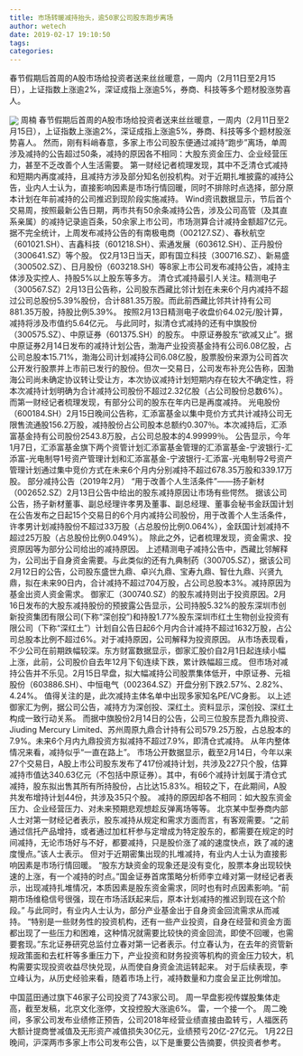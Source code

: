 ```yaml
---
title: 市场转暖减持抬头，逾50家公司股东跑步离场
author: wetech
date: 2019-02-17 19:10:50
tags: 
categories: 
---
```

春节假期后首周的A股市场给投资者送来丝丝暖意，一周内（2月11日至2月15日），上证指数上涨逾2%，深证成指上涨逾5%，券商、科技等多个题材股涨势喜人。
<!-- more -->
<img align="center" border="0" src="https://imgcdn.yicai.com/uppics/images/2019/02/9838d77434773407e55ce5d29e9875d2.jpg" />
周楠
春节假期后首周的A股市场给投资者送来丝丝暖意，一周内（2月11日至2月15日），上证指数上涨逾2%，深证成指上涨逾5%，券商、科技等多个题材股涨势喜人。
然而，刚有料峭春意，多家上市公司股东便通过减持“跑步”离场，单周涉及减持的公告超过50条，减持的原因各不相同：大股东资金压力、企业经营压力，甚至不乏改善个人生活需要。
第一财经记者梳理发现，其中不乏清仓式减持和短期内再度减持，且减持方涉及部分知名创投机构。对于近期扎堆披露的减持公告，业内人士认为，直接影响因素是市场行情回暖，同时不排除时点选择，部分原本计划在年前减持的公司推迟到现阶段实施减持。
Wind资讯数据显示，节后首个交易周，按照最新公告日期，两市共有50余条减持公告，涉及公司高管（及其直系亲属）的减持记录逾百条，50余家上市公司，市场测算合计减持金额超7亿元。
据不完全统计，上周发布减持公告的有南极电商（002127.SZ）、春秋航空（601021.SH）、吉鑫科技（601218.SH）、索通发展（603612.SH）、正丹股份（300641.SZ）等个股。
仅2月13日当天，即有国立科技（300716.SZ）、新易盛（300502.SZ）、日月股份（603218.SH）等8家上市公司发布减持公告，减持主体涉及实控人、持股5%以上股东等多方。
清仓式减持最引人关注。精测电子（300567.SZ）2月13日公告称，公司股东西藏比邻计划在未来6个月内减持不超过公司总股份5.39%股份，合计881.35万股。而此前西藏比邻共计持有公司881.35万股，持股比例5.39%。
按照2月13日精测电子收盘价64.02元/股计算，减持将涉及市值约5.64亿元。
与此同时，拟清仓式减持的还有中旗股份（300575.SZ）、中原证券（601375.SH）的股东。
中原证券股东“欲减又止”。据中原证券2月14日发布的减持计划公告，渤海产业投资基金持有公司6.08亿股，占公司总股本15.71%，渤海公司计划减持公司6.08亿股，股票股份来源为公司首次公开发行股票并上市前已发行的股份。但次一交易日，公司发布补充公告称，因渤海公司尚未确定协议转让受让方，本次协议减持计划短期内存在较大不确定性，将本次减持计划明确为合计减持公司股份不超过2.32亿股（占公司股份总数6%）。
而第一财经记者梳理发现，有部分公司的股东在年内已是再度减持。
光电股份（600184.SH）2月15日晚间公告称，汇添富基金以集中竞价方式共计减持公司无限售流通股156.2万股，减持股份占公司股本总额约0.307％。本次减持后，汇添富基金持有公司股份2543.8万股，占公司总股本的4.99999％。
公告显示，今年1月7日，汇添富基金旗下两个资管计划汇添富基金管理的汇添富基金-宁波银行-汇添富-光电制导1号资产管理计划和汇添富基金-宁波银行-汇添富-光电制导2号资产管理计划通过集中竞价方式在未来6个月内分别减持不超过678.35万股和339.17万股。
部分减持公告（2019年2月）
“用于改善个人生活条件”——扬子新材（002652.SZ）2月13日公告中给出的股东减持原因让市场有些愕然。
据该公司公告，扬子新材董事、副总经理许孝男及董事、副总经理、董事会秘书金跃国计划在公告发布之日起15个交易日的6个月内减持公司股份，用于改善个人生活条件，许孝男计划减持股份不超过33万股（占总股份比例0.064%），金跃国计划减持不超过25万股（占总股份比例0.049%）。
除此之外，记者梳理发现，资金需求、投资原因等为部分公司给出的减持原因。
上述精测电子减持公告中，西藏比邻解释为，公司出于自身资金需要。与此类似的还有九典制药（300705.SZ），据该公司2月12日的公告，公司股东盛世九鼎、卓兴九鼎、宝寿九鼎、智仕九鼎、兴贤九鼎，拟在未来90日内，合计减持不超过704万股，占公司总股本3%。减持原因为基金出资人资金需求。
御家汇（300740.SZ）的股东减持则出于投资原因。2月16日发布的大股东减持股份的预披露公告显示，公司持股5.32%的股东深圳市创新投资集团有限公司(下称“深创投”)和持股1.77%股东深圳市红土生物创业投资有限公司（下称“深红土”）计划自公告日起6个月内合计减持不超过1632万股，占公司总股本比例不超过6%。对于减持原因，公司解释为投资原因。
从市场表现看，不少公司在前期跌幅较深。东方财富数据显示，御家汇股价自2月1日起连续小幅上涨，此前，公司股价自去年12月下旬连续下跌，累计跌幅超三成。
但市场对减持公告并不乐见。2月15日早盘，拟大幅减持公司股票集体低开，中原证券、元祖股份（603886.SH）、中恒电气（002364.SZ）开盘分别下跌2.57%、2.82%、4.24%。
值得关注的是，此次减持主体名单中出现多家知名PE/VC身影。
以上述御家汇为例，据公司公告，减持方为深创投、深红土。资料显示，深创投、深红土构成一致行动关系。
而据中旗股份2月14日的公告，公司三位股东昆吾九鼎投资、Jiuding Mercury Limited、苏州周原九鼎合计持有公司579.25万股，占总股本的7.9%。未来6个月内九鼎投资方拟减持不超过7.9%，即清仓式减持。
从年内整体情况来看，减持似乎“一直在路上”。
市场公开数据显示，截至2月14日，今年以来27个交易日，A股上市公司股东发布了417份减持计划，共涉及227只个股，估算减持市值达340.63亿元（不包括中原证券）。其中，有66个减持计划属于清仓式减持，股东拟出售其所有所持股份，占比达15.83%。相较之下，在此期间，A股共发布增持计划44份，共涉及35只个股。
减持的原因却各不相同：如大股东资金压力、企业经营压力、对未来预期悲观想趁反弹离场等等。
北京某中型券商内部人士对第一财经记者表示，股东减持从规定和需求方面而言，有客观需要。“之前通过信托产品增持，或者通过加杠杆参与定增成为特定股东的，都需要在规定的时间减持，无论市场好与不好，都要减持，只是股价涨了减的速度快点，跌了减的速度慢点。”该人士表示。
但对于近期密集出现的扎堆减持，有业内人士认为直接影响因素是市场行情回暖。
“股东方缺资金的现象还是没有变化，股票本身出现较快速的上涨，有一个减持的时点。”国金证券首席策略分析师李立峰对第一财经记者表示，出现减持扎堆情况，本质因素是股东资金需求，同时也有时点因素影响。“前期市场维稳信号很强，现在市场活跃起来后，原本计划减持的推迟到现在这个阶段。”
与此同时，有业内人士认为，部分产业基金出于自身资金回流需求从而减持。
“特别是一些财务性的投资机构，还有一些产业投资，自身在经营和资金方面都出现了一些压力和困难，这种情况就需要比较快的资金回流，即使不回暖，也需要套现。”东北证券研究总监付立春对第一记者表示。付立春认为，在去年的资管新规政策面和去杠杆等多重压力下，产业投资和财务投资等机构的资金压力较大，机构需要实现投资收益尽快兑现，从而使自身资金流运转起来。
对于后续表现，李立峰认为，从历史经验来看，随着市场上行，减持数量和力度会呈正比例增加。
 
 
中国蓝田通过旗下46家子公司投资了743家公司。
周一早盘影视传媒股集体走高，截至发稿，北京文化涨停，文投控股大涨逾6%。
雷，一个接一个。
周二晚间，多家公司发布业绩修正预告，公司2018年经营业绩直接由盈转亏，人福医药大额计提商誉减值及无形资产减值损失30亿元，业绩预亏20亿-27亿元。
1月22日晚间，沪深两市多家上市公司发布公告，以下是重要公告摘要，供投资者参考。
